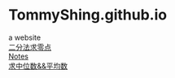 # TommyShing.github.io
a website  
[二分法求零点](https://blog.legotrain.ml/Untitled-3)  
[Notes](https://blog.legotrain.ml/notes)  
[求中位数&&平均数](https://blog.legotrain.ml/new)  
